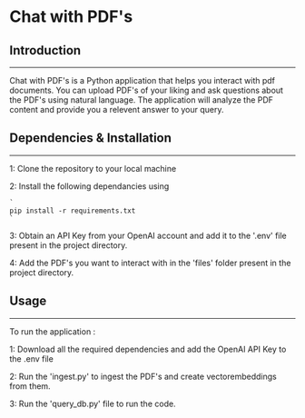 # Chat with PDF's

## Introduction

---

Chat with PDF's is a Python application that helps you interact with pdf documents. You can upload PDF's of your liking and ask questions about the PDF's using natural language. The application will analyze the PDF content and provide you a relevent answer to your query.

## Dependencies & Installation

---

1: Clone the repository to your local machine

2: Install the following dependancies using
    
    `
	pip install -r requirements.txt
	`

3: Obtain an API Key from your OpenAI account and add it to the '.env' file present in the project directory. 

4: Add the PDF's you want to interact with in the 'files' folder present in the project directory.

## Usage

---

To run the application :

1: Download all the required dependencies and add the OpenAI API Key to the .env file

2: Run the 'ingest.py' to ingest the PDF's and create vectorembeddings from them.

3: Run the 'query_db.py' file to run the code.

